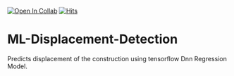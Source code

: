[![Open In Collab](https://colab.research.google.com/assets/colab-badge.svg)](https://colab.research.google.com/github/atalaydenknalbant/TF_Displacement/blob/main/TF_Displacement.ipynb) [![Hits](https://hits.seeyoufarm.com/api/count/incr/badge.svg?url=https%3A%2F%2Fgithub.com%2Fatalaydenknalbant%2FML-Displacement-Detection&count_bg=%2379C83D&title_bg=%23555555&icon=&icon_color=%23E7E7E7&title=hits&edge_flat=false)](https://hits.seeyoufarm.com)


# ML-Displacement-Detection
Predicts displacement of the construction using tensorflow Dnn Regression Model.
